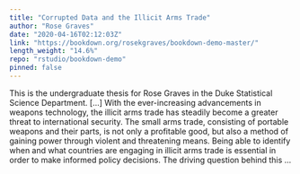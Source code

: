```yaml
---
title: "Corrupted Data and the Illicit Arms Trade"
author: "Rose Graves"
date: "2020-04-16T02:12:03Z"
link: "https://bookdown.org/rosekgraves/bookdown-demo-master/"
length_weight: "14.6%"
repo: "rstudio/bookdown-demo"
pinned: false
---
```


This is the undergraduate thesis for Rose Graves in the Duke Statistical Science Department. [...] With the ever-increasing advancements in weapons technology, the illicit arms trade has steadily become a greater threat to international security. The small arms trade, consisting of portable weapons and their parts, is not only a profitable good, but also a method of gaining power through violent and threatening means. Being able to identify when and what countries are engaging in illicit arms trade is essential in order to make informed policy decisions. The driving question behind this ...
